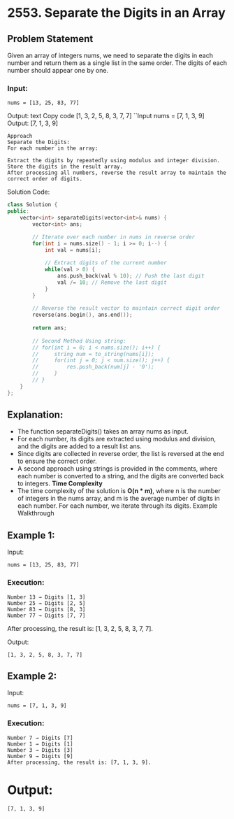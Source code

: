 # 2553. Separate the Digits in an Array

## Problem Statement

Given an array of integers nums, we need to separate the digits in each number and return them as a single list in the same order. 
The digits of each number should appear one by one.

### Input:
```text
nums = [13, 25, 83, 77]
```

Output:
text
Copy code
[1, 3, 2, 5, 8, 3, 7, 7]
``Input
nums = [7, 1, 3, 9]
Output:
[7, 1, 3, 9]
```
Approach
Separate the Digits:
For each number in the array:

Extract the digits by repeatedly using modulus and integer division.
Store the digits in the result array.
After processing all numbers, reverse the result array to maintain the correct order of digits.

```
Solution Code:
```cpp
class Solution {
public:
    vector<int> separateDigits(vector<int>& nums) {
        vector<int> ans;

        // Iterate over each number in nums in reverse order
        for(int i = nums.size() - 1; i >= 0; i--) {
            int val = nums[i];
            
            // Extract digits of the current number
            while(val > 0) {
                ans.push_back(val % 10); // Push the last digit
                val /= 10; // Remove the last digit
            }
        }
        
        // Reverse the result vector to maintain correct digit order
        reverse(ans.begin(), ans.end());
        
        return ans;
        
        // Second Method Using string:
        // for(int i = 0; i < nums.size(); i++) {
        //     string num = to_string(nums[i]);
        //     for(int j = 0; j < num.size(); j++) {
        //         res.push_back(num[j] - '0');
        //     }
        // }
    }
};
```
## Explanation:
- The function separateDigits() takes an array nums as input.
- For each number, its digits are extracted using modulus and division, and the digits are added to a result list ans.
- Since digits are collected in reverse order, the list is reversed at the end to ensure the correct order.
- A second approach using strings is provided in the comments, where each number is converted to a string, and the digits are converted back to integers.
**Time Complexity**
- The time complexity of the solution is **O(n * m)**,
  where n is the number of integers in the nums array, and m is the average number of digits in each number. For each number, we iterate through its digits.
Example Walkthrough

## Example 1:

Input:
```
nums = [13, 25, 83, 77]
```
### Execution:
```
Number 13 → Digits [1, 3]
Number 25 → Digits [2, 5]
Number 83 → Digits [8, 3]
Number 77 → Digits [7, 7]
```
After processing, the result is: [1, 3, 2, 5, 8, 3, 7, 7].

Output:

```text
[1, 3, 2, 5, 8, 3, 7, 7]
```
## Example 2:
Input:

```text
nums = [7, 1, 3, 9]
```
### Execution:
```
Number 7 → Digits [7]
Number 1 → Digits [1]
Number 3 → Digits [3]
Number 9 → Digits [9]
After processing, the result is: [7, 1, 3, 9].
```

# Output:
```text
[7, 1, 3, 9]
```
